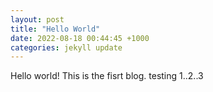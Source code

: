 ```yaml
---
layout: post
title: "Hello World"
date: 2022-08-18 00:44:45 +1000
categories: jekyll update
---
```

Hello world! This is the fisrt blog.
testing 1..2..3